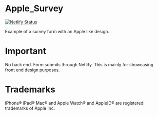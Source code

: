 # Apple_Survey

[![Netlify Status](https://api.netlify.com/api/v1/badges/ecf671b5-4dd8-43d0-9e26-1a1e35fbf0b2/deploy-status)](https://app.netlify.com/sites/apple-survey/deploys)

Example of a survey form with an Apple like design.

# Important

No back end. Form submits through Netlify. This is mainly for showcasing front end design purposes.

# Trademarks

iPhone® iPad® Mac® and Apple Watch® and AppleID® are registered trademarks of Apple Inc.
